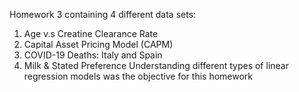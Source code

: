 Homework 3 containing 4 different data sets:

1. Age v.s Creatine Clearance Rate
2. Capital Asset Pricing Model (CAPM)
3. COVID-19 Deaths: Italy and Spain
4. Milk & Stated Preference
Understanding different types of linear regression models was the objective for this homework
